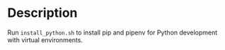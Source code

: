 # Description

Run `install_python.sh` to install pip and pipenv for Python development with virtual environments.